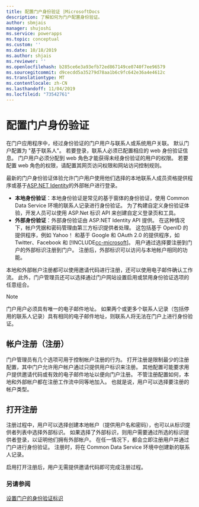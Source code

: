 ```yaml
---
title: 配置门户身份验证 |MicrosoftDocs
description: 了解如何为门户配置身份验证。
author: sbmjais
manager: shujoshi
ms.service: powerapps
ms.topic: conceptual
ms.custom: ''
ms.date: 10/18/2019
ms.author: shjais
ms.reviewer: ''
ms.openlocfilehash: b285ce6e3a93efb72ed867149ce0740f7ee96579
ms.sourcegitcommit: d9cecdd5a35279d78aa1b6c9fc642e36a4e4612c
ms.translationtype: MT
ms.contentlocale: zh-CN
ms.lasthandoff: 11/04/2019
ms.locfileid: "73542761"
---
```

# <a name="configure-portal-authentication"></a>配置门户身份验证

在门户应用程序中，经过身份验证的门户用户与联系人或系统用户关联。 默认门户配置为 "基于联系人"。 若要登录，联系人必须已配置相应的 web 身份验证信息。 门户用户必须分配到 web 角色才能获得未经身份验证的用户的权限。 若要配置 web 角色的权限，请配置其网页访问权限和网站访问控制规则。

最新的门户身份验证体验允许门户用户使用他们选择的本地联系人成员资格提供程序或基于[ASP.NET Identity](https://www.asp.net/identity)的外部帐户进行登录。   

- **本地身份验证**：本地身份验证是常见的基于窗体的身份验证，使用 Common Data Service 环境的联系人记录进行身份验证。 为了构建自定义身份验证体验，开发人员可以使用 ASP.Net 标识 API 来创建自定义登录页和工具。
- **外部身份验证**：外部身份验证由 ASP.NET Identity API 提供。 在这种情况下，帐户凭据和密码管理由第三方标识提供者处理。 这包括基于 OpenID 的提供程序，例如 Yahoo！ 和基于 Google 和 OAuth 2.0 的提供程序，如 Twitter、Facebook 和 [!INCLUDE[cc-microsoft](../../../includes/cc-microsoft.md)]。 用户通过选择要注册到门户的外部标识注册到门户。 注册后，外部标识可以访问与本地帐户相同的功能。 

本地和外部帐户注册都可以使用邀请代码进行注册，还可以使用电子邮件确认工作流。 此外，门户管理员还可以选择通过门户网站设置启用或禁用身份验证选项的任意组合。

> [!NOTE]
> 门户用户必须具有唯一的电子邮件地址。 如果两个或更多个联系人记录（包括停用的联系人记录）具有相同的电子邮件地址，则联系人将无法在门户上进行身份验证。

## <a name="account-sign-up-registration"></a>帐户注册（注册）

门户管理员有几个选项可用于控制帐户注册的行为。 打开注册是限制最少的注册配置，其中门户允许用户帐户通过只提供用户标识来注册。 其他配置可能要求用户提供邀请代码或有效的电子邮件地址以便向门户注册。 不管注册配置如何，本地和外部帐户都在注册工作流中同等地加入。 也就是说，用户可以选择要注册的帐户类型。

## <a name="open-registration"></a>打开注册

注册过程中，用户可以选择创建本地帐户（提供用户名和密码），也可以从标识提供者列表中选择外部标识。 如果选择了外部标识，则用户需要通过所选的标识提供者登录，以证明他们拥有外部帐户。 在任一情况下，都会立即注册用户并通过门户进行身份验证。 注册时，将在 Common Data Service 环境中创建新的联系人记录。

启用打开注册后，用户无需提供邀请代码即可完成注册过程。

### <a name="see-also"></a>另请参阅

[设置门户的身份验证标识](set-authentication-identity.md)  
